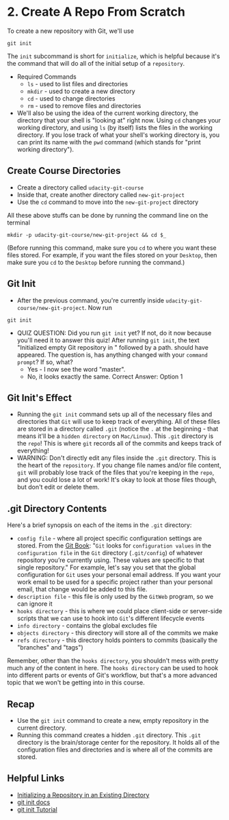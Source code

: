 # 2. Create A Repo From Scratch
To create a new repository with Git, we'll use
```
git init
```
The `init` subcommand is short for `initialize`, which is helpful because it's the command that will do all of the initial setup of a `repository`.
- Required Commands
  - `ls` - used to list files and directories
  - `mkdir` - used to create a new directory
  - `cd` - used to change directories
  - `rm` - used to remove files and directories
- We'll also be using the idea of the current working directory, the directory that your shell is "looking at" right now. Using `cd` changes your working directory, and using `ls` (by itself) lists the files in the working directory. If you lose track of what your shell's working directory is, you can print its name with the `pwd` command (which stands for "print working directory").

## Create Course Directories
- Create a directory called `udacity-git-course`
- Inside that, create another directory called `new-git-project`
- Use the `cd` command to move into the `new-git-project` directory

All these above stuffs can be done by running the command line on the terminal
```
mkdir -p udacity-git-course/new-git-project && cd $_
```
(Before running this command, make sure you `cd` to where you want these files stored. For example, if you want the files stored on your `Desktop`, then make sure you `cd` to the `Desktop` before running the command.)

## Git Init
- After the previous command, you're currently inside `udacity-git-course/new-git-project`. Now run
```
git init
```

- QUIZ QUESTION: Did you run `git init` yet? If not, do it now because you'll need it to answer this quiz!
After running `git init`, the text "Initialized empty Git repository in " followed by a path. should have appeared. The question is, has anything changed with your `command prompt`? If so, what?
  - Yes - I now see the word "master".
  - No, it looks exactly the same.
  Correct Answer: Option 1

## Git Init's Effect
- Running the `git init` command sets up all of the necessary files and directories that `Git` will use to keep track of everything. All of these files are stored in a directory called `.git` (notice the `.` at the beginning - that means it'll be a `hidden directory` on `Mac/Linux`). This `.git` directory is the `repo`! This is where `git` records all of the commits and keeps track of everything!
- WARNING: Don't directly edit any files inside the `.git` directory. This is the heart of the `repository`. If you change file names and/or file content, `git` will probably lose track of the files that you're keeping in the `repo`, and you could lose a lot of work! It's okay to look at those files though, but don't edit or delete them.

## .git Directory Contents
Here's a brief synopsis on each of the items in the `.git` directory:
- `config file` - where all project specific configuration settings are stored. From the [Git Book](https://git-scm.com/book/en/v2/Customizing-Git-Git-Configuration): "`Git` looks for `configuration values` in the `configuration file` in the `Git` directory (`.git/config`) of whatever repository you’re currently using. These values are specific to that single repository." For example, let's say you set that the global configuration for `Git` uses your personal email address. If you want your work email to be used for a specific project rather than your personal email, that change would be added to this file.
- `description file` - this file is only used by the `GitWeb` program, so we can ignore it
- `hooks directory` - this is where we could place client-side or server-side scripts that we can use to hook into `Git`'s different lifecycle events
- `info directory` - contains the global excludes file
- `objects directory` - this directory will store all of the commits we make
- `refs directory` - this directory holds pointers to commits (basically the "branches" and "tags")

Remember, other than the `hooks directory`, you shouldn't mess with pretty much any of the content in here. The `hooks directory` can be used to hook into different parts or events of Git's workflow, but that's a more advanced topic that we won't be getting into in this course.

## Recap
- Use the `git init` command to create a new, empty repository in the current directory.
- Running this command creates a hidden `.git` directory. This `.git` directory is the brain/storage center for the repository. It holds all of the configuration files and directories and is where all of the commits are stored.

## Helpful Links
- [Initializing a Repository in an Existing Directory](https://git-scm.com/book/en/v2/Git-Basics-Getting-a-Git-Repository#Initializing-a-Repository-in-an-Existing-Directory)
- [git init docs](https://git-scm.com/docs/git-init)
- [git init Tutorial](https://www.atlassian.com/git/tutorials/setting-up-a-repository)